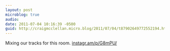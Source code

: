 ```yaml
---
layout: post
microblog: true
audio: 
date: 2011-07-04 10:16:39 -0500
guid: http://craigmcclellan.micro.blog/2011/07/04/t87902649772552194.html
---
```

Mixing our tracks for this room.  [instagr.am/p/G8mPU/](http://instagr.am/p/G8mPU/)
